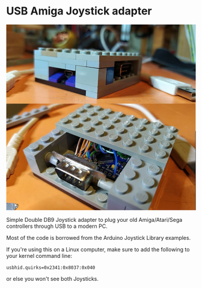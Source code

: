 # USB Amiga Joystick adapter

![USB Amiga Joystick adapter in Lego case](USBJoyAdapter.jpg)

Simple Double DB9 Joystick adapter to plug your old Amiga/Atari/Sega controllers
through USB to a modern PC.

Most of the code is borrowed from the Arduino Joystick Library examples.

If you're using this on a Linux computer, make sure to add the following to your kernel command line:

```
usbhid.quirks=0x2341:0x8037:0x040
```

or else you won't see both Joysticks.

